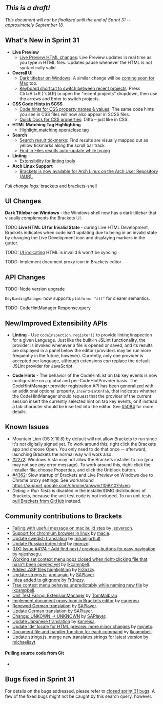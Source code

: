 _This is a draft!_
--------------------
_This document will not be finalized until the end of Sprint 31 -- approximately September 18._

What's New in Sprint 31
-----------------------
* **Live Preview**
    * [Live Preview HTML changes](https://trello.com/c/ya9wexlA/998-2-improve-html-live-development-performance): Live Preview updates in real time as you type in HTML files. Updates pause whenever the HTML is not syntactically valid.
* **Overall UI**
    * [Dark titlebar on Windows](https://trello.com/card/5-into-darkness-shell-windows/4f90a6d98f77505d7940ce88/874): A similar change will be [coming soon for Mac](https://trello.com/card/into-darkness-shell-osx/4f90a6d98f77505d7940ce88/900) too.
    * [Keyboard shortcut to switch between recent projects](https://github.com/adobe/brackets/pull/4546): Press Ctrl+Alt+R (&#x2325;⌘R) to open the "recent projects" dropdown, then use the arrows and Enter to switch projects.
* **CSS Code Hints in SCSS**
    * [Code hints for CSS property names & values](https://github.com/adobe/brackets/pull/4931): The same code hints you see in CSS files will now also appear in SCSS files.
    * [Quick Docs for CSS properties](https://github.com/adobe/brackets/pull/5069): Ditto &ndash; just like in CSS.
* **HTML Matching Tag Highlighting**
    * [Highlight matching open/close tag](https://github.com/adobe/brackets/pull/4504)
* **Search**
    * [Search result tickmarks](https://github.com/adobe/brackets/pull/5191): Find results are visually mapped out as yellow tickmarks along the scroll bar track.
    * [Find in Files results auto-update while typing](https://github.com/adobe/brackets/pull/4729)
* **Linting**
    * [Extensibility for linting tools](https://github.com/adobe/brackets/pull/4588)
* **Arch Linux Support**
    * [Brackets is now available for Arch Linux on the Arch User Repository (AUR).](https://github.com/adobe/brackets-shell/pull/316)

_Full change logs:_ [brackets](https://github.com/adobe/brackets/compare/sprint-30...sprint-31#commits_bucket) and [brackets-shell](https://github.com/adobe/brackets-shell/compare/sprint-30...sprint-31#commits_bucket)


UI Changes
----------
**Dark Titlebar on Windows** - the Windows shell now has a dark titlebar that visually complements the Brackets UI.

TODO **Live HTML UI for Invalid State** - during Live HTML Development, Brackets indicates when code
isn't updating due to being in an invalid state by changing the Live Development icon and
displaying markers in the gutter.

TODO: [UI indicating](https://trello.com/c/cmkAdt20/985-2-live-development-html-ui-for-invalid-state) HTML is invalid & won't be syncing

TODO: Implement document proxy icon in Brackets editor


API Changes
-----------
TODO: Node version upgrade

`KeyBindingManager` now supports `platform: "all"` for clearer semantics.

TODO: CodeHintManager Response.query


New/Improved Extensibility APIs
-------------------------------
* **Linting** - Use `CodeInspection.register()` to provide linting/inspection for a given Language. Just like the built-in JSLint functionality, the provider is invoked whenever a file is opened or saved, and its results are displayed in a panel below the editor (providers may be run more frequently in the future, however). Currently, only one provider is accepted per language, although extensions _can_ replace the default JSLint provider for JavaScript.

* **Code Hints** - The behavior of the CodeHintList on tab key events is now configurable on a global and per-CodeHintProvider basis. The CodeHintManager provider registration API has been generalized with an additional optional property, `insertHintOnTab`, that indicates whether the CodeHintManager should request that the provider of the current session insert the currently selected hint on tab key events, or if instead a tab character should be inserted into the editor. See [#5084](https://github.com/adobe/brackets/pull/5084 "Make code hint insertion on tab key configurable") for more details.


Known Issues
------------
* Mountain Lion (OS X 10.8) by default will not allow Brackets to run since it's not digitally signed yet. To work around this, right click the Brackets app and choose Open. You only need to do that once -- afterward, launching Brackets the normal way will work also.
* [#2272](https://github.com/adobe/brackets/issues/2272): Windows Vista may not allow the Brackets installer to run (you may not see _any_ error message). To work around this, right-click the installer file, choose Properties, and click the Unblock button.
* [#4362](https://github.com/adobe/brackets/issues/4362): Slow startup of Brackets and Live Preview on Windows due to Chrome proxy settings. See workaround https://support.google.com/chrome/answer/106010?hl=en.
* _Debug > Run Tests_ is disabled in the installer/DMG distributions of Brackets, because the unit test code is not included. To run unit tests, [pull Brackets from GitHub](https://github.com/adobe/brackets/wiki/How-to-Hack-on-Brackets#wiki-getcode) instead.


Community contributions to Brackets
-----------------------------------
* [Failing with useful message on mac build step](https://github.com/adobe/brackets-shell/pull/325) by [jsoverson](https://github.com/jsoverson).
* [Support for chromium browser in linux](https://github.com/adobe/brackets-shell/pull/317) by [macie](https://github.com/macie).
* [Update swedish translation](https://github.com/adobe/brackets/pull/4964) by [mikaeljorhult](https://github.com/mikaeljorhult).
* [Update Russian index.html](https://github.com/adobe/brackets/pull/4999) by [morozd](https://github.com/morozd).
* [[UX] Issue #4174 - Add find next / previous buttons for easy navigation](https://github.com/adobe/brackets/pull/5002) by [rajeshsegu](https://github.com/rajeshsegu).
* [Working set context menu pops closed when right-clicking file that hasn't been opened yet](https://github.com/adobe/brackets/pull/5004) by [lkcampbell](https://github.com/lkcampbell).
* [Added .ASP files highlighting](https://github.com/adobe/brackets/pull/5010) by [Fr3nzzy](https://github.com/Fr3nzzy).
* [Update strings.js](https://github.com/adobe/brackets/pull/5012), [and again](https://github.com/adobe/brackets/pull/5025) by [SAPlayer](https://github.com/SAPlayer).
* [.idea added to gitignore](https://github.com/adobe/brackets/pull/5018) by [Fr3nzzy](https://github.com/Fr3nzzy).
* [Tree context menu behaves unpredictably while naming new file](https://github.com/adobe/brackets/pull/5114) by [lkcampbell](https://github.com/lkcampbell).
* [Unit Test Failing: ExtensionManager](https://github.com/adobe/brackets/pull/5115) by [TomMalbran](https://github.com/TomMalbran).
* [Implement document proxy icon in Brackets editor](https://github.com/adobe/brackets/pull/5119) by [eugeneo](https://github.com/eugeneo).
* [Renewed German translation](https://github.com/adobe/brackets/pull/5123) by [SAPlayer](https://github.com/SAPlayer).
* [Update German translation](https://github.com/adobe/brackets/pull/5129) by [SAPlayer](https://github.com/SAPlayer).
* [Change: UNKOWN -> UNKNOWN](https://github.com/adobe/brackets/pull/5133) by [SAPlayer](https://github.com/SAPlayer).
* [Update Japanese translation](https://github.com/adobe/brackets/pull/5140) by [kanreisa](https://github.com/kanreisa).
* [Update 'de' locale for HTML preview, more minor changes](https://github.com/adobe/brackets/pull/5145) by [mynetx](https://github.com/mynetx).
* [Document file and handler function for each command](https://github.com/adobe/brackets/pull/5155) by [lkcampbell](https://github.com/lkcampbell).
* [Update strings.js, merge new translates strings for latest version](https://github.com/adobe/brackets/pull/5161) by [michaeljayt](https://github.com/michaeljayt).

#### Pulling source code from Git
* 

Bugs fixed in Sprint 31
-----------------------
For details on the bugs addressed, please refer to [closed sprint 31 bugs](https://github.com/adobe/brackets/issues?labels=&milestone=18&state=closed). A few of the fixed bugs might not be caught by this search query, however.